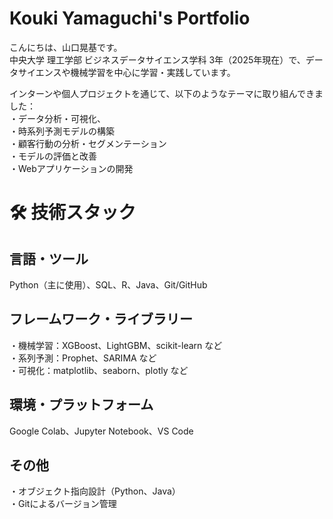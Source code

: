 # Kouki Yamaguchi's Portfolio

こんにちは、山口晃基です。<br>
中央大学 理工学部 ビジネスデータサイエンス学科 3年（2025年現在）で、データサイエンスや機械学習を中心に学習・実践しています。<br>

インターンや個人プロジェクトを通じて、以下のようなテーマに取り組んできました：<br>
・データ分析・可視化、<br>
・時系列予測モデルの構築<br>
・顧客行動の分析・セグメンテーション<br>
・モデルの評価と改善<br>
・Webアプリケーションの開発<br>

# 🛠 技術スタック
## 言語・ツール
Python（主に使用）、SQL、R、Java、Git/GitHub<br>

## フレームワーク・ライブラリー
・機械学習：XGBoost、LightGBM、scikit-learn など<br>
・系列予測：Prophet、SARIMA など<br>
・可視化：matplotlib、seaborn、plotly など<br>

## 環境・プラットフォーム
Google Colab、Jupyter Notebook、VS Code<br>

## その他
・オブジェクト指向設計（Python、Java）<br>
・Gitによるバージョン管理<br>
